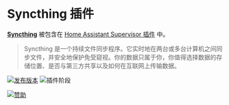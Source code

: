 # Syncthing 插件

[**Syncthing**](https://syncthing.net/) 被包含在 [Home Assistant Supervisor 插件](https://www.home-assistant.io/addons/) 中。

> Syncthing 是一个持续文件同步程序。它实时地在两台或多台计算机之间同步文件，并安全地保护免受窥视。你的数据只属于你，你值得选择数据的存储位置、是否与第三方共享以及如何在互联网上传输数据。

[![发布版本][release-badge]][release]
![插件阶段][stage-badge]

[![赞助][donation-badge]][donation-url]


[stage-badge]: https://img.shields.io/badge/插件%20阶段-stable-green.svg

[release-badge]: https://img.shields.io/badge/版本-v1.19.12-blue.svg
[release]: https://github.com/Poeschl-HomeAssistant-Addons/syncthing/tree/v1.19.12

[donation-badge]: https://img.shields.io/badge/请给我买咖啡-%23d32f2f?logo=buy-me-a-coffee&style=for-the-badge&logoColor=white
[donation-url]: https://www.buymeacoffee.com/Poeschl
